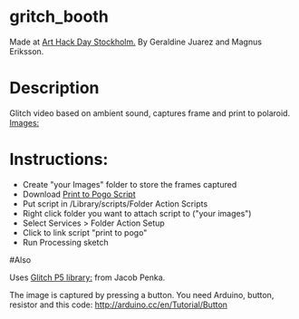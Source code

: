 gritch_booth
============
Made at [Art Hack Day Stockholm.](http://arthackday.net/stockholm/)
By Geraldine Juarez and Magnus Eriksson.

# Description
Glitch video based on ambient sound, captures frame and print to polaroid.
[Images:](http://log.chocolaterobot.com/?p=175099)

# Instructions:

- Create "your Images" folder to store the frames captured
- Download [Print to Pogo Script](http://dl.dropbox.com/u/100742/Print%20to%20Pogo.scpt.zip)
- Put script in /Library/scripts/Folder Action Scripts
- Right click folder you want to attach script to ("your images")
- Select Services > Folder Action Setup
- Click to link script "print to pogo"
- Run Processing sketch 

#Also

Uses [Glitch P5 library:]( http://dl.dropboxusercontent.com/u/1358257/glitchp5/web/index.html) from Jacob Penka.

The image is captured by pressing a button. You need Arduino, button, resistor and this code: http://arduino.cc/en/Tutorial/Button